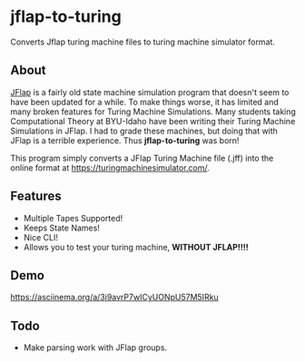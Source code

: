 # jflap-to-turing
Converts Jflap turing machine files to turing machine simulator format.

## About
[JFlap](http://www.jflap.org/) is a fairly old state machine simulation program that doesn't seem to have been updated for a while. To make things worse, it has limited and many broken features for Turing Machine Simulations. Many students taking Computational Theory at BYU-Idaho have been writing their Turing Machine Simulations in JFlap. I had to grade these machines, but doing that with JFlap is a terrible experience. Thus **jflap-to-turing** was born!

This program simply converts a JFlap Turing Machine file (.jff) into the online format at https://turingmachinesimulator.com/.

## Features
* Multiple Tapes Supported!
* Keeps State Names!
* Nice CLI!
* Allows you to test your turing machine, **WITHOUT JFLAP!!!!**

## Demo
https://asciinema.org/a/3i9avrP7wICyUONpU57M5IRku

## Todo
* Make parsing work with JFlap groups.
